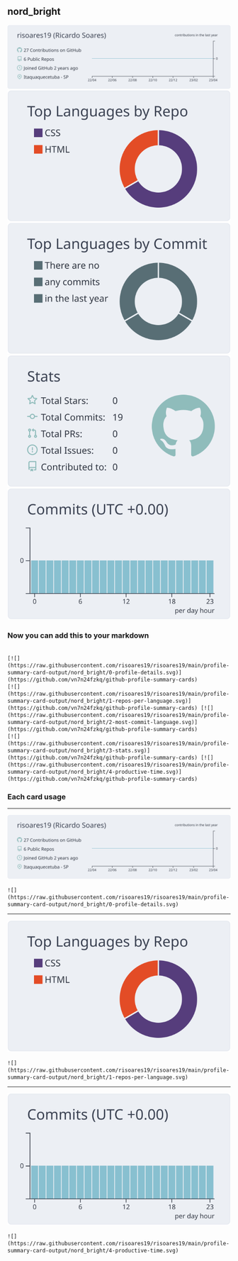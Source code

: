 ## nord_bright

[![](./0-profile-details.svg)](https://github.com/vn7n24fzkq/github-profile-summary-cards)
[![](./1-repos-per-language.svg)](https://github.com/vn7n24fzkq/github-profile-summary-cards) [![](./2-most-commit-language.svg)](https://github.com/vn7n24fzkq/github-profile-summary-cards)
[![](./3-stats.svg)](https://github.com/vn7n24fzkq/github-profile-summary-cards) [![](./4-productive-time.svg)](https://github.com/vn7n24fzkq/github-profile-summary-cards)
### Now you can add this to your markdown
```

[![](https://raw.githubusercontent.com/risoares19/risoares19/main/profile-summary-card-output/nord_bright/0-profile-details.svg)](https://github.com/vn7n24fzkq/github-profile-summary-cards)
[![](https://raw.githubusercontent.com/risoares19/risoares19/main/profile-summary-card-output/nord_bright/1-repos-per-language.svg)](https://github.com/vn7n24fzkq/github-profile-summary-cards) [![](https://raw.githubusercontent.com/risoares19/risoares19/main/profile-summary-card-output/nord_bright/2-most-commit-language.svg)](https://github.com/vn7n24fzkq/github-profile-summary-cards)
[![](https://raw.githubusercontent.com/risoares19/risoares19/main/profile-summary-card-output/nord_bright/3-stats.svg)](https://github.com/vn7n24fzkq/github-profile-summary-cards) [![](https://raw.githubusercontent.com/risoares19/risoares19/main/profile-summary-card-output/nord_bright/4-productive-time.svg)](https://github.com/vn7n24fzkq/github-profile-summary-cards)

```

### Each card usage
---

![](./0-profile-details.svg)

```
![](https://raw.githubusercontent.com/risoares19/risoares19/main/profile-summary-card-output/nord_bright/0-profile-details.svg)
```

    

---

![](./1-repos-per-language.svg)

```
![](https://raw.githubusercontent.com/risoares19/risoares19/main/profile-summary-card-output/nord_bright/1-repos-per-language.svg)
```

    

---

![](./4-productive-time.svg)

```
![](https://raw.githubusercontent.com/risoares19/risoares19/main/profile-summary-card-output/nord_bright/4-productive-time.svg)
```

    
